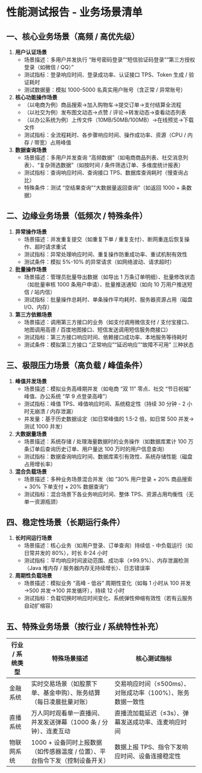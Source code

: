 # 性能测试报告 - 业务场景清单



## 一、核心业务场景（高频 / 高优先级）

1. **用户认证场景**
   * 场景描述：多用户并发执行 “账号密码登录”“短信验证码登录”“第三方授权登录（如微信 / QQ）”
   * 测试指标：登录响应时间、登录成功率、认证接口 TPS、Token 生成 / 验证耗时
   * 测试数据量：模拟 1000-5000 名真实用户账号（含正常 / 异常账号）
2. **核心功能操作场景**
   * （以电商为例）商品搜索→加入购物车→提交订单→支付结算全流程
   * （以社交为例）发布图文动态→点赞 / 评论→转发动态→查看动态列表
   * （以办公系统为例）上传文件（10MB/50MB/100MB）→在线预览→下载文件
   * 测试指标：全流程耗时、各步骤响应时间、操作成功率、资源（CPU / 内存 / 带宽）占用峰值
3. **数据查询场景**
   * 场景描述：多用户并发查询 “高频数据”（如电商商品列表、社交消息列表）、“复杂筛选数据”（如按时间 / 条件筛选订单、多维度统计报表）
   * 测试指标：查询响应时间、查询接口 TPS、数据库查询耗时（慢查询占比）
   * 特殊条件：测试 “空结果查询”“大数据量返回查询”（如返回 1000 + 条数据）

## 二、边缘业务场景（低频次 / 特殊条件）

1. **异常操作场景**
   * 场景描述：并发重复提交（如重复下单 / 重复支付）、断网重连后恢复操作、超时请求重试
   * 测试指标：异常处理响应时间、重复操作防重成功率、重试机制有效性
   * 测试条件：模拟 5%-10% 的异常请求（如网络波动、请求超时）
2. **批量操作场景**
   * 场景描述：管理员批量导出数据（如导出 1 万条订单明细）、批量修改状态（如批量审核 1000 条用户申请）、批量推送通知（如向 10 万用户推送短信 / 站内信）
   * 测试指标：批量操作总耗时、单条操作平均耗时、服务器资源占用（磁盘 I/O、内存）
3. **第三方依赖场景**
   * 场景描述：调用第三方接口的业务（如支付调用微信支付 / 支付宝接口、地图调用高德 / 百度地图接口、短信发送调用短信服务商接口）
   * 测试指标：第三方接口响应时间、依赖接口成功率、本地服务等待耗时
   * 测试条件：模拟第三方接口 “正常响应”“延迟响应”“故障不可用” 三种状态

## 三、极限压力场景（高负载 / 峰值条件）

1. **峰值并发场景**
   * 场景描述：模拟业务高峰期并发（如电商 “双 11” 零点、社交 “节日祝福” 峰值、办公系统 “早 9 点登录高峰”）
   * 测试指标：峰值 TPS、峰值响应时间、系统稳定性（持续 30 分钟 - 2 小时无崩溃 / 内存泄漏）
   * 并发量：基于历史数据设定（如日常峰值的 1.5-2 倍，如日常 500 并发→测试 1000 并发）
2. **大数据量场景**
   * 场景描述：系统存储 / 处理海量数据时的业务操作（如数据库累计 100 万条订单后查询历史订单、用户量达 100 万时的用户信息查询）
   * 测试指标：数据查询响应时间、数据库索引有效性、系统存储性能（磁盘占用增长率）
3. **混合负载场景**
   * 场景描述：多种业务场景混合并发（如 “30% 用户登录 + 20% 商品搜索 + 30% 下单支付 + 20% 数据查询”）
   * 测试指标：混合场景下各业务响应时间、整体 TPS、资源占用均衡性（无单一资源瓶颈）

## 四、稳定性场景（长期运行条件）

1. **长时间运行场景**
   * 场景描述：核心业务（如用户登录、订单查询）持续低 - 中负载运行（如日常并发的 80%），时长 8-24 小时
   * 测试指标：平均响应时间波动范围、成功率（≥99.9%）、内存泄漏检测（Java 堆内存 / 服务器内存无持续增长）、日志错误率
2. **周期性负载场景**
   * 场景描述：模拟业务 “高峰 - 低谷” 周期性变化（如每 1 小时从 100 并发→500 并发→100 并发循环），持续 12 小时
   * 测试指标：负载切换时响应时间变化、系统弹性伸缩有效性（若有云服务自动扩缩容）

## 五、特殊业务场景（按行业 / 系统特性补充）

| 行业 / 系统类型 | 特殊场景描述                                                                 | 核心测试指标                                                |
| --------------- | ---------------------------------------------------------------------------- | ----------------------------------------------------------- |
| 金融系统        | 实时交易场景（如股票下单、基金申购）、账务结算（每日凌晨批量对账）           | 交易响应时间（≤500ms）、对账成功率（100%）、账务数据一致性 |
| 直播系统        | 万人同时观看单一直播间、并发发送弹幕（1000 条 / 分钟）、连麦互动             | 直播流加载延迟（≤3s）、弹幕发送成功率、连麦响应时间        |
| 物联网系统      | 1000 + 设备同时上报数据（如传感器温度 / 位置）、平台指令下发（控制设备开关） | 数据上报 TPS、指令下发响应时间、设备连接稳定性              |
